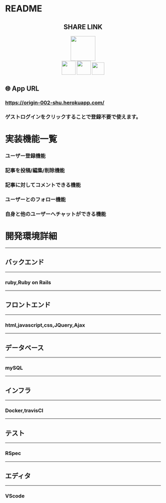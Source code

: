 # README

<h2 align="center">SHARE LINK</h2>

<p align="center">
  <a href="rails公式サイトURL"><img src="https://rubyonrails.org.png" width="80px;" /></a>
  <br>
  <a href="heroku公式サイトURL"><img src="https://jp.heroku.com.png" height="45px;" /></a>
  <a href="docker公式サイトURL"><img src="https://www.docker.com.png" height="45px;" /></a>
  <a href="travisCI公式サイトURL"><img src="https://travis-ci.com.png" height="40px;" /></a>
</p>

## 🌐 App URL

### **https://origin-002-shu.herokuapp.com/**
### ゲストログインをクリックすることで登録不要で使えます。  

# 実装機能一覧

###  ユーザー登録機能
###  記事を投稿/編集/削除機能
###  記事に対してコメントできる機能
###  ユーザーとのフォロー機能
###  自身と他のユーザーへチャットができる機能

# 開発環境詳細
-----------------------------------------------------------------
## バックエンド
-----------------------------------------------------------------
### ruby,Ruby on Rails
-----------------------------------------------------------------
## フロントエンド
-----------------------------------------------------------------
### html,javascript,css,JQuery,Ajax
-----------------------------------------------------------------
## データベース
-----------------------------------------------------------------
### mySQL
-----------------------------------------------------------------
## インフラ
-----------------------------------------------------------------
### Docker,travisCI
-----------------------------------------------------------------
## テスト
-----------------------------------------------------------------
### RSpec
-----------------------------------------------------------------
## エディタ
-----------------------------------------------------------------
### VScode
